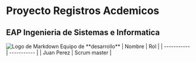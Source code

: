 # Proyecto Registros Acdemicos
## EAP Ingenieria de Sistemas e Informatica
<img src="https://upload.wikimedia.org/wikipedia/commons/thumb/4/48/Markdown-mark.svg/1280px-Markdown-mark.svg.png" alt="Logo de Markdown">
Equipo de **desarrollo** 
| Nombre | Rol | 
| ----------- | ----------- |
| Juan Perez | Scrum master |


